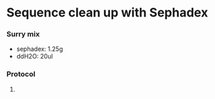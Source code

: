 # Sequence clean up with Sephadex

### Surry mix
- sephadex: 1.25g
- ddH2O: 20ul

### Protocol
1. 


